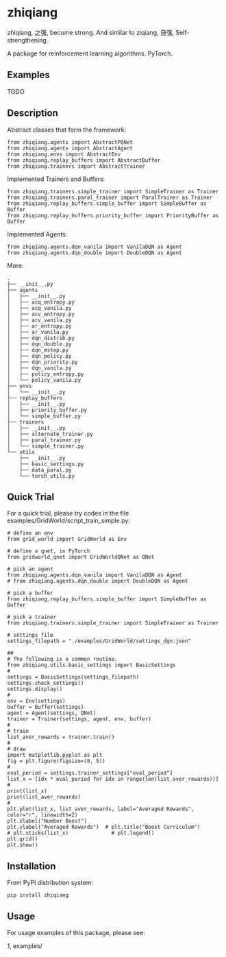 # zhiqiang

zhiqiang, 之强, become strong. And similar to ziqiang, 自强, Self-strengthening.

A package for reinforcement learning algorithms. PyTorch.

## Examples

TODO


## Description

Abstract classes that form the framework:
```
from zhiqiang.agents import AbstractPQNet
from zhiqiang.agents import AbstractAgent
from zhiqiang.envs import AbstractEnv
from zhiqiang.replay_buffers import AbstractBuffer
from zhiqiang.trainers import AbstractTrainer
```

Implemented Trainers and Buffers:
```
from zhiqiang.trainers.simple_trainer import SimpleTrainer as Trainer
from zhiqiang.trainers.paral_trainer import ParalTrainer as Trainer
from zhiqiang.replay_buffers.simple_buffer import SimpleBuffer as Buffer
from zhiqiang.replay_buffers.priority_buffer import PriorityBuffer as Buffer
```

Implemented Agents:
```
from zhiqiang.agents.dqn_vanila import VanilaDQN as Agent
from zhiqiang.agents.dqn_double import DoubleDQN as Agent
```

More:
```
.
├── __init__.py
├── agents
│   ├── __init__.py
│   ├── acq_entropy.py
│   ├── acq_vanila.py
│   ├── acv_entropy.py
│   ├── acv_vanila.py
│   ├── ar_entropy.py
│   ├── ar_vanila.py
│   ├── dqn_distrib.py
│   ├── dqn_double.py
│   ├── dqn_mstep.py
│   ├── dqn_policy.py
│   ├── dqn_priority.py
│   ├── dqn_vanila.py
│   ├── policy_entropy.py
│   └── policy_vanila.py
├── envs
│   └── __init__.py
├── replay_buffers
│   ├── __init__.py
│   ├── priority_buffer.py
│   └── simple_buffer.py
├── trainers
│   ├── __init__.py
│   ├── alternate_trainer.py
│   ├── paral_trainer.py
│   └── simple_trainer.py
└── utils
    ├── __init__.py
    ├── basic_settings.py
    ├── data_paral.py
    └── torch_utils.py
```

## Quick Trial

For a quick trial, please try codes in the file examples/GridWorld/script_train_simple.py:

```
# define an env
from grid_world import GridWorld as Env

# define a qnet, in PyTorch
from gridworld_qnet import GridWorldQNet as QNet

# pick an agent
from zhiqiang.agents.dqn_vanila import VanilaDQN as Agent
# from zhiqiang.agents.dqn_double import DoubleDQN as Agent

# pick a buffer
from zhiqiang.replay_buffers.simple_buffer import SimpleBuffer as Buffer

# pick a trainer
from zhiqiang.trainers.simple_trainer import SimpleTrainer as Trainer

# settings file
settings_filepath = "./examples/GridWorld/settings_dqn.json"

##
# The following is a common routine.
from zhiqiang.utils.basic_settings import BasicSettings
#
settings = BasicSettings(settings_filepath)
settings.check_settings()
settings.display()
#
env = Env(settings)
buffer = Buffer(settings)
agent = Agent(settings, QNet)
trainer = Trainer(settings, agent, env, buffer)
#
# train
list_aver_rewards = trainer.train()
#
# draw
import matplotlib.pyplot as plt
fig = plt.figure(figsize=(8, 5))
#
eval_period = settings.trainer_settings["eval_period"]
list_x = [idx * eval_period for idx in range(len(list_aver_rewards))]
#
print(list_x)
print(list_aver_rewards)
#
plt.plot(list_x, list_aver_rewards, label="Averaged Rewards", color="r", linewidth=2)
plt.xlabel("Number Boost")
plt.ylabel("Averaged Rewards")  # plt.title("Boost Curriculum")
# plt.xticks(list_x)              # plt.legend()
plt.grid()
plt.show()
```

## Installation

From PyPI distribution system:

```
pip install zhiqiang
```

## Usage

For usage examples of this package, please see:

1, examples/



</br>
